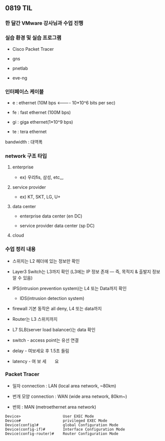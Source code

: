 ## 0819 TIL

### 한 달간 VMware 강사님과 수업 진행

### 실습 환경 및 실습 프로그램

- Cisco Packet Tracer

- gns

- pnetlab

- eve-ng

### 인터페이스 케이블

- e : ethernet (10M bps <---- 10\*10^6 bits per sec)

- fe : fast ethernet (100M bps)

- gi : giga ethernet(1\*10^9 bps)

- te : tera ethernet

bandwidth : 대역폭

### network 구조 타입

1. enterprise

   - ex) 우리fis, 삼성, etc,,,

2. service provider

   - ex) KT, SKT, LG, U+

3. data center

   - enterprise data center (en DC)

   - service provider data center (sp DC)

4. cloud

### 수업 정리 내용

- 스위치는 L2 헤더에 있는 정보만 확인

- Layer3 Switch는 L3까지 확인 (L3에는 IP 정보 존재 — 즉, 목적지 & 출발지 정보 알 수 있음)

- IPS(intrusion prevention system)는 L4 또는 Data까지 확인

  - IDS(intrusion detection system)

- firewall 기본 동작은 all deny, L4 또는 data까지

- Router는 L3 스위치까지

- L7 SLB(server load balancer)는 data 확인

- switch - access point는 유선 연결

- delay - 여보세요 후 1.5초 들림

- latency - 여  보  세 &nbsp; &nbsp; &nbsp;       요


### Packet Tracer 

- 일자 connection : LAN (local area network, ~80km)

- 번개 모양 connection : WAN (wide area network, 80km~)

- 번외 : MAN (metroethernet area network)

```
Device>                   User EXEC Mode
Device#                   privileged EXEC Mode
Device(config)#           global Configuration Mode
Device(config-if)#        Interface Configuration Mode
Device(config-router)#    Router Configuration Mode
```